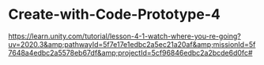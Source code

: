 # Create-with-Code-Prototype-4
https://learn.unity.com/tutorial/lesson-4-1-watch-where-you-re-going?uv=2020.3&amp;pathwayId=5f7e17e1edbc2a5ec21a20af&amp;missionId=5f7648a4edbc2a5578eb67df&amp;projectId=5cf96846edbc2a2bcde6d0fc#
